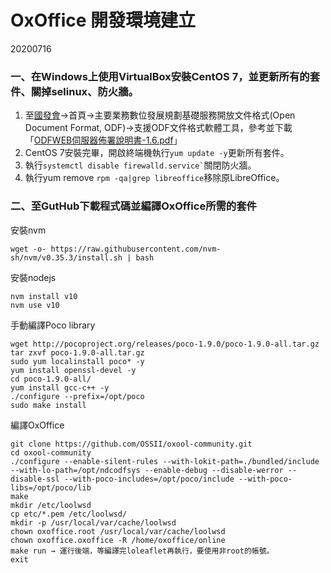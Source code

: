 # OxOffice 開發環境建立
20200716

### 一、在Windows上使用VirtualBox安裝CentOS 7，並更新所有的套件、關掉selinux、防火牆。

1. 至[國發會](https://www.ndc.gov.tw/cp.aspx?n=32A75A78342B669D&s=68798FA6FAE753EC)→首頁→主要業務數位發展規劃基礎服務開放文件格式(Open Document Format, ODF)→支援ODF文件格式軟體工具，參考並下載「[ODFWEB伺服器佈署說明書-1.6.pdf](https://ws.ndc.gov.tw/Download.ashx?u=LzAwMS9hZG1pbmlzdHJhdG9yLzEwL3JlbGZpbGUvNTU2Ni85MzAwL2Y5NTAzOWY1LTU5MjMtNDY1ZS1hZDc2LTI5YWQ1ZWFkM2RlYS5wZGY%3d&n=T0RGV0VC5Ly65pyN5Zmo5L2I572y6Kqq5piO5pu4LTEuNi5wZGY%3d&icon=..pdf)」
2. CentOS 7安裝完畢，開啟終端機執行`yum update -y`更新所有套件。
3. 執行``` systemctl disable firewalld.service` ```關閉防火牆。
4. 執行yum remove `rpm -qa|grep libreoffice`移除原LibreOffice。

### 二、至GutHub下載程式碼並編譯OxOffice所需的套件


安裝nvm
```
wget -o- https://raw.githubusercontent.com/nvm-sh/nvm/v0.35.3/install.sh | bash
```

安裝nodejs
```
nvm install v10
nvm use v10
```

手動編譯Poco library

```
wget http://pocoproject.org/releases/poco-1.9.0/poco-1.9.0-all.tar.gz
tar zxvf poco-1.9.0-all.tar.gz
sudo yum localinstall poco* -y
yum install openssl-devel -y
cd poco-1.9.0-all/
yum install gcc-c++ -y
./configure --prefix=/opt/poco
sudo make install
```

編譯OxOffice

```
git clone https://github.com/OSSII/oxool-community.git
cd oxool-community
./configure --enable-silent-rules --with-lokit-path=./bundled/include --with-lo-path=/opt/ndcodfsys --enable-debug --disable-werror --disable-ssl --with-poco-includes=/opt/poco/include --with-poco-libs=/opt/poco/lib
make
mkdir /etc/loolwsd
cp etc/*.pem /etc/loolwsd/
mkdir -p /usr/local/var/cache/loolwsd
chown oxoffice.root /usr/local/var/cache/loolwsd
chown oxoffice.oxoffice -R /home/oxoffice/online
make run → 運行後端，等編譯完loleaflet再執行，要使用非root的帳號。
exit
```

